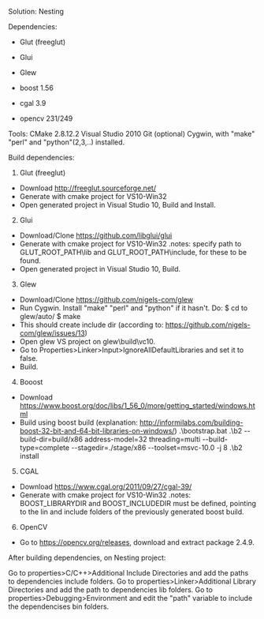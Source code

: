 Solution: Nesting

Dependencies:
- Glut (freeglut)
- Glui
- Glew

- boost 1.56
- cgal 3.9
- opencv 231/249

Tools: 
CMake 2.8.12.2
Visual Studio 2010
Git (optional)
Cygwin, with "make" "perl" and "python"(2,3,..) installed.


Build dependencies:

1. Glut (freeglut)
- Download http://freeglut.sourceforge.net/
- Generate with cmake project for VS10-Win32 
- Open generated project in Visual Studio 10, Build and Install.


2. Glui 
- Download/Clone https://github.com/libglui/glui
- Generate with cmake project for VS10-Win32
	.notes: specify path to GLUT_ROOT_PATH\lib and GLUT_ROOT_PATH\include, for these to be found.
- Open generated project in Visual Studio 10, Build.


3. Glew
- Download/Clone https://github.com/nigels-com/glew
- Run Cygwin. Install "make" "perl" and "python" if it hasn't. Do:
$ cd to glew/auto/
$ make
- This should create include dir (according to: https://github.com/nigels-com/glew/issues/13)
- Open glew VS project on glew\build\vc10.
- Go to Properties>Linker>Input>IgnoreAllDefaultLibraries and set it to false.
- Build.


4. Booost
- Download https://www.boost.org/doc/libs/1_56_0/more/getting_started/windows.html
- Build using boost build (explanation: http://informilabs.com/building-boost-32-bit-and-64-bit-libraries-on-windows/)
	.\bootstrap.bat
	.\b2 --build-dir=build/x86 address-model=32 threading=multi --build-type=complete --stagedir=./stage/x86 --toolset=msvc-10.0 -j 8 
	.\b2 install
	
	
5. CGAL	
- Download https://www.cgal.org/2011/09/27/cgal-39/
- Generate with cmake project for VS10-Win32
	.notes: BOOST_LIBRARYDIR and BOOST_INCLUDEDIR must be defined, pointing to the lin and include folders of the previously generated boost build.


6. OpenCV
- Go to https://opencv.org/releases, download and extract package 2.4.9.


After building dependencies, on Nesting project:

Go to properties>C/C++>Additional Include Directories and add the paths to dependencies include folders.
Go to properties>Linker>Additional Library Directories and add the path to dependencies lib folders.
Go to properties>Debugging>Environment and edit the "path" variable to include the dependencises bin folders.
